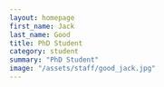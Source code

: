 ```yaml
---
layout: homepage
first_name: Jack
last_name: Good
title: PhD Student
category: student
summary: "PhD Student"
image: "/assets/staff/good_jack.jpg"
---
```


